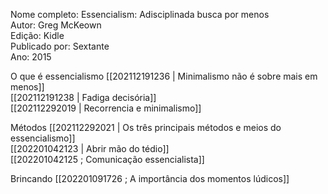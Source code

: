 Nome completo: Essencialism: Adisciplinada busca por menos  
Autor: Greg McKeown  
Edição: Kidle  
Publicado por: Sextante  
Ano: 2015  

O que é essencialismo
[[202112191236 | Minimalismo não é sobre mais em menos]]  
[[202112191238 | Fadiga decisória]]  
[[202112292019 | Recorrencia e minimalismo]]  

Métodos
[[202112292021 | Os três principais métodos e meios do essencialismo]]  
[[202201042123 | Abrir mão do tédio]]  
[[202201042125 ; Comunicação essencialista]]

Brincando
[[202201091726 ; A importância dos momentos lúdicos]]  

